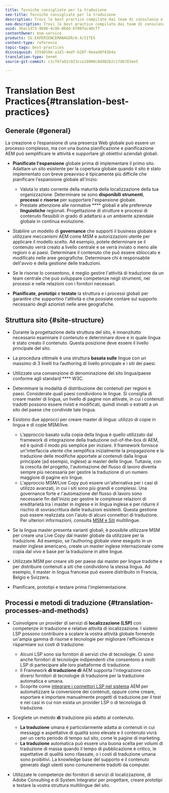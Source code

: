 ```yaml
---
title: Tecniche consigliate per la traduzione
seo-title: Tecniche consigliate per la traduzione
description: Trovi le best practice compilate dai team di consulenza e progettazione di Adobe per aiutarvi a imparare a usare i progetti di traduzione.
seo-description: Trovi le best practice compilate dai team di consulenza e progettazione di Adobe per aiutarvi a imparare a usare i progetti di traduzione.
uuid: 3bac1d73-9696-4c9b-8bdd-6f00fac40cf7
contentOwner: msm-service
products: SG_EXPERIENCEMANAGER/6.4/SITES
content-type: reference
topic-tags: best-practices
discoiquuid: 1554010e-a1d1-4edf-b28f-9eead8f83b4a
translation-type: tm+mt
source-git-commit: c1cf6fa92c923cce18000c8dd82b2c17d6783ee5

---
```



# Translation Best Practices{#translation-best-practices}

## Generale {#general}

La creazione o l’espansione di una presenza Web globale può essere un processo complesso, ma con una buona pianificazione e pianificazione AEM può semplificare le attività e supportare gli obiettivi aziendali globali.

* **Pianificate l&#39;espansione** globale prima di implementare il primo sito. Adattare un sito esistente per la copertura globale quando il sito è stato implementato con breve preavviso è tipicamente più difficile che pianificare l&#39;espansione globale all&#39;inizio:

   * Valuta lo stato corrente della maturità della localizzazione della tua organizzazione. Determinare se sono **disponibili strumenti**, **processi** e **risorse** per supportare l&#39;espansione globale.
   * Prestate attenzione alle normative **** globali e alle preferenze **linguistiche** regionali. Progettazione di strutture e processi di contenuto flessibili in grado di adattarsi a un ambiente aziendale globale in continua evoluzione.

* Stabilire un modello di **governance** che supporti il business globale e utilizzare meccanismi AEM come MSM e autorizzazioni utente per applicare il modello scelto. Ad esempio, potete determinare se il contenuto verrà creato a livello centrale e se verrà inviato o meno alle regioni o ai paesi. Determinare il contenuto che può essere sbloccato e modificato nelle aree geografiche. Determinare chi è responsabile dell&#39;avvio e della gestione delle traduzioni.
* Se le risorse lo consentono, è meglio gestire l&#39;attività di traduzione da un team centrale che può sviluppare competenze negli strumenti, nei processi e nelle relazioni con i fornitori necessari.
* **Pianificate**, **prototipi** e **testate** la struttura e i processi globali per garantire che supportino l&#39;attività e che possiate contare sul supporto necessario degli azionisti nelle aree geografiche.

## Struttura sito {#site-structure}

* Durante la progettazione della struttura del sito, è innanzitutto necessario esaminare il contenuto e determinare dove e in quale lingua è stato creato il contenuto. Questa posizione deve essere il livello principale del sito.
* La procedura ottimale è una struttura **basata sulle** lingue con un massimo di 3 livelli tra l’authoring di livello principale e i siti dei paesi.
* Utilizzate una convenzione di denominazione del sito lingua/paese conforme agli standard **** W3C.
* Determinare la modalità di distribuzione dei contenuti per regioni e paesi. Considerate quali paesi condividono le lingue. Si consiglia di creare master di lingua, un livello di pagine non attivate, in cui i contenuti tradotti possono essere rivisti e modificati, quindi inviati o estratti a un sito del paese che condivide tale lingua.
* Esistono due approcci per creare master di lingua: utilizzo di copie in lingua e di copie MSM/live.

   * L’approccio basato sulla copia della lingua è quello utilizzato dal framework di integrazione della traduzione out-of-the-box di AEM, ed è quindi il modo più semplice per iniziare. Il framework fornisce un&#39;interfaccia utente che semplifica inizialmente la propagazione e la traduzione delle modifiche apportate ai contenuti dalla lingua principale (ad esempio, inglese) ai master delle lingue. Tuttavia, con la crescita del progetto, l&#39;automazione del flusso di lavoro diventa sempre più necessaria per gestire la traduzione di un numero maggiore di pagine e/o lingue.
   * L&#39;approccio MSM/Live Copy può essere un&#39;alternativa per i casi di utilizzo avanzati, in cui i siti sono più grandi e complessi. Una governance forte e l&#39;automazione del flusso di lavoro sono necessarie fin dall&#39;inizio per gestire le complesse relazioni di ereditarietà tra i master in inglese e in lingua inglese e per ridurre il rischio di sovrascrittura delle traduzioni esistenti. Questa gestione può essere realizzata con l&#39;aiuto di alcuni connettori di traduzione. Per ulteriori informazioni, consulta [MSM e Siti](/help/sites-administering/msm-best-practices.md#msm-and-multilingual-websites) multilingue.

* Se la lingua master presenta varianti globali, è possibile utilizzare MSM per creare una Live Copy dal master globale da utilizzare per la traduzione. Ad esempio, se l’authoring globale viene eseguito in un master inglese americano, create un master inglese internazionale come copia dal vivo e base per la traduzione in altre lingue.
* Utilizzate MSM per creare siti per paese dai master per lingue tradotte e per distribuire contenuti a siti che condividono la stessa lingua. Ad esempio, il master in lingua francese può essere distribuito in Francia, Belgio e Svizzera.
* Pianificare, prototipi e testare prima l&#39;implementazione.

## Processi e metodi di traduzione {#translation-processes-and-methods}

* Coinvolgere un provider di servizi di **localizzazione (LSP)** con competenze in traduzione e relative attività di localizzazione. I sistemi LSP possono contribuire a scalare la vostra attività globale fornendo un&#39;ampia gamma di risorse e tecnologie per migliorare l&#39;efficienza e risparmiare sui costi di traduzione:

   * Alcuni LSP sono sia fornitori di servizi che di tecnologie. Ci sono anche fornitori di tecnologie indipendenti che consentono a molti LSP di partecipare alle loro piattaforme di traduzione.
   * Il Framework **di traduzione di** AEM supporta l&#39;integrazione con diversi fornitori di tecnologie di traduzione per la traduzione automatica e umana.
   * Scoprite come [integrare i connettori LSP nel sistema](/help/sites-administering/translation.md) AEM per automatizzare la conversione dei contenuti, oppure come creare, esportare e importare manualmente progetti di traduzione per il test e nei casi in cui non esista un provider LSP o di tecnologia di traduzione.

* Scegliete un metodo **di** traduzione più adatto al contenuto.

   * **La traduzione** umana è particolarmente adatta ai contenuti in cui messaggi e aspettative di qualità sono elevate e il contenuto vivrà per un certo periodo di tempo sul sito, come le pagine di marketing.
   * **La traduzione** automatica può essere una buona scelta per volumi di traduzione di massa quando il tempo di pubblicazione è critico, le aspettative di qualità sono rilassate, o i costi di traduzione umana sono proibitivi. La knowledge base del supporto e il contenuto generato dagli utenti sono comunemente tradotti da computer.

* Utilizzate le competenze dei fornitori di servizi di localizzazione, di Adobe Consulting e di System Integrator per progettare, creare prototipi e testare la vostra struttura multilingue del sito.

